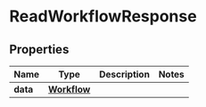 

# ReadWorkflowResponse


## Properties

| Name | Type | Description | Notes |
|------------ | ------------- | ------------- | -------------|
|**data** | [**Workflow**](Workflow.md) |  |  |



